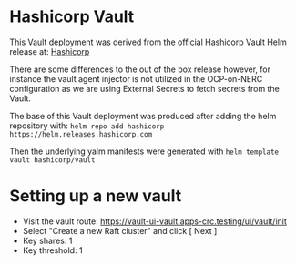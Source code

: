 # Hashicorp Vault
This Vault deployment was derived from the official Hashicorp Vault Helm release at: [Hashicorp](https://github.com/hashicorp/vault-helm)

There are some differences to the out of the box release however, for instance the vault agent injector is not utilized in the OCP-on-NERC configuration as we are using External Secrets to fetch secrets from the Vault.

The base of this Vault deployment was produced after adding the helm repository with: `helm repo add hashicorp https://helm.releases.hashicorp.com`

Then the underlying yalm manifests were generated with `helm template vault hashicorp/vault`

# Setting up a new vault

- Visit the vault route: https://vault-ui-vault.apps-crc.testing/ui/vault/init
- Select "Create a new Raft cluster" and click [ Next ]
- Key shares: 1
- Key threshold: 1

